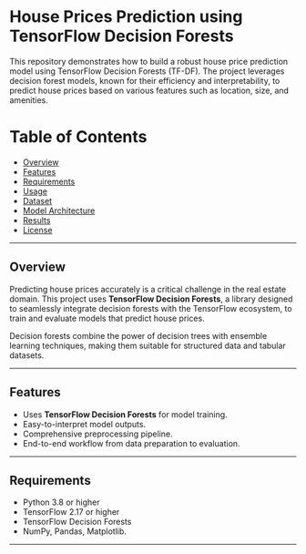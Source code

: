 # House Prices Prediction using TensorFlow Decision Forests

This repository demonstrates how to build a robust house price prediction model using TensorFlow Decision Forests (TF-DF). The project leverages decision forest models, known for their efficiency and interpretability, to predict house prices based on various features such as location, size, and amenities.

# Table of Contents

- [Overview](#overview)  
- [Features](#features)  
- [Requirements](#requirements)   
- [Usage](#usage)  
- [Dataset](#dataset)  
- [Model Architecture](#model-architecture)  
- [Results](#results)    
- [License](#license)
  
---

## Overview

Predicting house prices accurately is a critical challenge in the real estate domain. This project uses **TensorFlow Decision Forests**, a library designed to seamlessly integrate decision forests with the TensorFlow ecosystem, to train and evaluate models that predict house prices.

Decision forests combine the power of decision trees with ensemble learning techniques, making them suitable for structured data and tabular datasets.

---
## Features

- Uses **TensorFlow Decision Forests** for model training.    
- Easy-to-interpret model outputs.  
- Comprehensive preprocessing pipeline.  
- End-to-end workflow from data preparation to evaluation.  

---
## Requirements

- Python 3.8 or higher  
- TensorFlow 2.17 or higher  
- TensorFlow Decision Forests  
- NumPy, Pandas, Matplotlib. 

---
